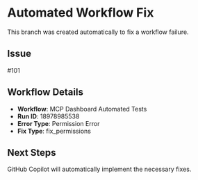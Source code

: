 # Automated Workflow Fix

This branch was created automatically to fix a workflow failure.

## Issue

#101

## Workflow Details

- **Workflow**: MCP Dashboard Automated Tests
- **Run ID**: 18978985538
- **Error Type**: Permission Error
- **Fix Type**: fix_permissions

## Next Steps

GitHub Copilot will automatically implement the necessary fixes.
